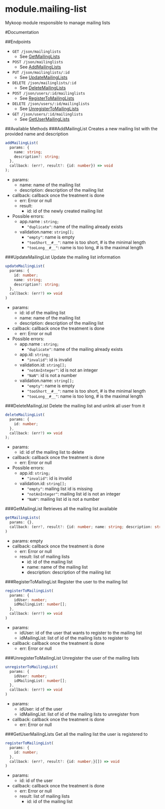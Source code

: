 module.mailing-list
===================

Mykoop module responsible to manage mailing lists


#Documentation

##Endpoints
- `GET /json/mailinglists`
  - See [GetMailingLists](#getmailinglist)
- `POST /json/mailinglists`
  - See [AddMailingLists](#addmailinglist)
- `PUT /json/mailinglists/:id`
  - See [UpdateMailingLists](#updatemailinglist)
- `DELETE /json/mailinglists/:id`
  - See [DeleteMailingLists](#deletemailinglist)
- `POST /json/users/:id/mailinglists`
  - See [RegisterToMailingLists](#registertomailinglists)
- `DELETE /json/users/:id/mailinglists`
  - See [UnregisterToMailingLists](#unregistertomailinglists)
- `GET /json/users/:id/mailinglists`
  - See [GetUserMailingLists](#getusermailinglists)

##Available Methods
###AddMailingList
Creates a new mailing list with the provided name and description
```ts
addMailingList(
  params: {
    name: string;
    description?: string;
  },
  callback: (err?, result?: {id: number}) => void
);
```
- params:
  - name: name of the mailing list
  - description: description of the mailing list
- callback: callback once the treatment is done
  - err: Error or null
  - result:
    - id: id of the newly created mailing list
- Possible errors:
  - app.name : `string;`
    - `"duplicate"`: name of the mailing already exists
  - validation.name: `string[];`
    - `"empty"`: name is empty
    - `"tooShort__#__"`: name is too short, # is the minimal length
    - `"tooLong__#__"`: name is too long, # is the maximal length

###UpdateMailingList
Update the mailing list information
```ts
updateMailingList(
  params: {
    id: number;
    name: string;
    description?: string;
  },
  callback: (err?) => void
)
```
- params:
  - id: id of the mailing list
  - name: name of the mailing list
  - description: description of the mailing list
- callback: callback once the treatment is done
  - err: Error or null
- Possible errors:
  - app.name : `string;`
    - `"duplicate"`: name of the mailing already exists
  - app.id: `string;`
    - `"invalid"`: id is invalid
  - validation.id: `string[];`
    - `"notAnInteger"`: id is not an integer
    - `"NaN"`: id is not a number
  - validation.name: `string[];`
    - `"empty"`: name is empty
    - `"tooShort__#__"`: name is too short, # is the minimal length
    - `"tooLong__#__"`: name is too long, # is the maximal length

###DeleteMailingList
Delete the mailing list and unlink all user from it
```ts
deleteMailingList(
  params: {
    id: number;
  },
  callback: (err?) => void
);
```
- params:
  - id: id of the mailing list to delete
- callback: callback once the treatment is done
  - err: Error or null
- Possible errors:
  - app.id: `string;`
    - `"invalid"`: id is invalid
  - validation.id: `string[];`
    - `"empty"`: mailing list id is missing
    - `"notAnInteger"`: mailing list id is not an integer
    - `"NaN"`: mailing list id is not a number

###GetMailingList
Retrieves all the mailing list available
```ts
getMailingLists(
  params: {},
  callback: (err?, result?: {id: number; name: string; description: string;}[]) => void
)
```
- params: empty
- callback: callback once the treatment is done
  - err: Error or null
  - result: list of mailing lists
    - id: id of the mailing list
    - name: name of the mailing list
    - description: description of the mailing list

###RegisterToMailingList
Register the user to the mailing list
```ts
registerToMailingList(
  params: {
    idUser: number;
    idMailingList: number[];
  },
  callback: (err?) => void
)
```
- params:
  - idUser: id of the user that wants to register to the mailing list
  - idMailingList: list of id of the mailing lists to register to
- callback: callback once the treatment is done
  - err: Error or null

###UnregisterToMailingList
Unregister the user of the mailing lists
```ts
unregisterToMailingList(
  params: {
    idUser: number;
    idMailingList: number[];
  },
  callback: (err?) => void
)
```
- params:
  - idUser: id of the user
  - idMailingList: list of id of the mailing lists to unregister from
- callback: callback once the treatment is done
  - err: Error or null

###GetUserMailingLists
Get all the mailing list the user is registered to
```ts
registerToMailingList(
  params: {
    id: number;
  },
  callback: (err?, result?: {id: number;}[]) => void
)
```
- params:
  - id: id of the user
- callback: callback once the treatment is done
  - err: Error or null
  - result: list of mailing lists
    - id: id of the mailing list
